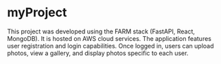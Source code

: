 # myProject
This project was developed using the FARM stack (FastAPI, React, MongoDB). It is hosted on AWS cloud services. The application features user registration and login capabilities. Once logged in, users can upload photos, view a gallery, and display photos specific to each user.
